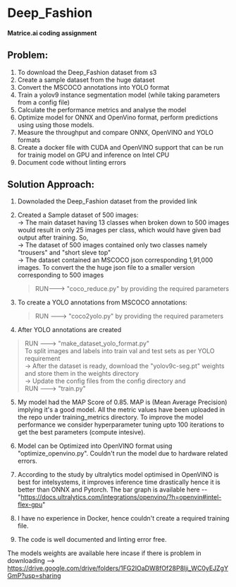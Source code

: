 
# Deep_Fashion 
#### Matrice.ai coding assignment


## Problem:
1. To download the Deep_Fashion dataset from s3 
2. Create a sample dataset from the huge dataset
3. Convert the MSCOCO annotations into YOLO format
4. Train a yolov9 instance segmentation model (while taking parameters from a config file)
5. Calculate the performance metrics and analyse the model
6. Optimize model for ONNX and OpenVino format, perform predictions using using those models.
7. Measure the throughput and compare ONNX, OpenVINO and YOLO formats
8. Create a docker file with CUDA and OpenVINO support that can be run for trainig model on GPU and inference on Intel CPU
9. Document code without linting errors

## Solution Approach:

1. Downoladed the Deep_Fashion dataset from the provided link

2. Created a Sample dataset of 500 images:  
    -> The main dataset having 13 classes when broken down to 500 images would result in only 25 images per class, which would have given bad output after training. So,  
    -> The dataset of 500 images contained only two classes namely "trousers" and "short sleve top"  
    -> The dataset contained an MSCOCO json corresponding 1,91,000 images. To convert the the huge json file to a smaller version corresponding to 500 images  
    > RUN---> "coco_reduce.py" by providing the required parameters

3. To create a YOLO annotations from MSCOCO annotations:  
    > RUN ---> "coco2yolo.py" by providing the required parameters
    
4. After YOLO annotations are created  
> RUN ---> "make_dataset_yolo_format.py"  
To split images and labels into train val and test sets as per YOLO requirement  
->  After the dataset is ready, download the "yolov9c-seg.pt" weights and store them in the weights directory  
->  Update the config files from the config directory and   
> RUN ---> "train.py"

5. My model had the MAP Score of 0.85. MAP is (Mean Average Precision) implying it's a good model. All the metric values have been uploaded in the repo under training_metrics directory. To improve the model performance we consider hyperparameter tuning upto 100 iterations to get the best parameters (compute intesive). 

6. Model can be Optimized into OpenVINO format using "optimize_openvino.py". Couldn't run the model due to hardware related errors.

7. According to the study by ultralytics model optimised in OpenVINO is best for intelsystems, it improves inference time drastically hence it is better than ONNX and Pytorch. The bar graph is available here -- "https://docs.ultralytics.com/integrations/openvino/?h=openvin#intel-flex-gpu"  

8. I have no experience in Docker, hence couldn't create a required training file.

9. The code is well documented and linting error free.

The models weights are available here incase if there is problem in downloading -->  https://drive.google.com/drive/folders/1FG2IOaDW8fOf28P8lji_WC0yEJZgYGmP?usp=sharing